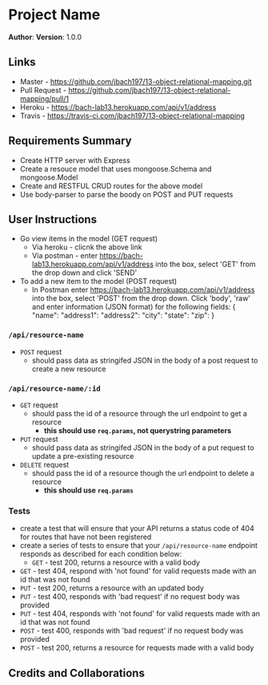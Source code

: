 # Project Name
**Author**:
**Version**: 1.0.0

## Links
* Master - https://github.com/jbach197/13-object-relational-mapping.git
* Pull Request - https://github.com/jbach197/13-object-relational-mapping/pull/1
* Heroku - https://bach-lab13.herokuapp.com/api/v1/address
* Travis - https://travis-ci.com/jbach197/13-object-relational-mapping

## Requirements Summary
* Create HTTP server with Express
* Create a resouce model that uses mongoose.Schema and mongoose.Model
* Create and RESTFUL CRUD routes for the above model
* Use body-parser to parse the boody on POST and PUT requests

## User Instructions
* Go view items in the model (GET request)
  * Via heroku - clicnk the above link
  * Via postman - enter https://bach-lab13.herokuapp.com/api/v1/address into the box, select 'GET' from the drop down and click 'SEND'
* To add a new item to the model (POST request)
  * In Postman enter https://bach-lab13.herokuapp.com/api/v1/address into the box, select 'POST' from the drop down.  Click 'body', 'raw' and enter information (JSON format) for the following fields: 
      {
        "name":
        "address1":
        "address2":
        "city":
        "state":
        "zip":
      }

### `/api/resource-name`
* `POST` request
  * should pass data as stringifed JSON in the body of a post request to create a new resource

### `/api/resource-name/:id`
* `GET` request
  * should pass the id of a resource through the url endpoint to get a resource
    * **this should use `req.params`, not querystring parameters**
* `PUT` request
  * should pass data as stringifed JSON in the body of a put request to update a pre-existing resource
* `DELETE` request
  * should pass the id of a resource though the url endpoint to delete a resource
    * **this should use `req.params`**

### Tests
* create a test that will ensure that your API returns a status code of 404 for routes that have not been registered
* create a series of tests to ensure that your `/api/resource-name` endpoint responds as described for each condition below:
  * `GET` - test 200, returns a resource with a valid body
 * `GET` - test 404, respond with 'not found' for valid requests made with an id that was not found
 * `PUT` - test 200, returns a resource with an updated body
 * `PUT` - test 400, responds with 'bad request' if no request body was provided
 * `PUT` - test 404, responds with 'not found' for valid requests made with an id that was not found
 * `POST` - test 400, responds with 'bad request' if no request body was provided
 * `POST` - test 200, returns a resource for requests made with a valid body

## Credits and Collaborations